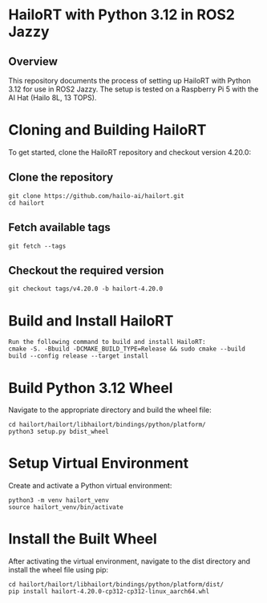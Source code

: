 # HailoRT with Python 3.12 in ROS2 Jazzy

## Overview
This repository documents the process of setting up HailoRT with Python 3.12 for use in ROS2 Jazzy. The setup is tested on a Raspberry Pi 5 with the AI Hat (Hailo 8L, 13 TOPS).

# Cloning and Building HailoRT
To get started, clone the HailoRT repository and checkout version 4.20.0:
## Clone the repository
```
git clone https://github.com/hailo-ai/hailort.git
cd hailort
```
## Fetch available tags
```
git fetch --tags
```
## Checkout the required version
```
git checkout tags/v4.20.0 -b hailort-4.20.0
```

# Build and Install HailoRT
```
Run the following command to build and install HailoRT:
cmake -S. -Bbuild -DCMAKE_BUILD_TYPE=Release && sudo cmake --build build --config release --target install
```
# Build Python 3.12 Wheel
Navigate to the appropriate directory and build the wheel file:
```
cd hailort/hailort/libhailort/bindings/python/platform/
python3 setup.py bdist_wheel
```

# Setup Virtual Environment
Create and activate a Python virtual environment:
```
python3 -m venv hailort_venv
source hailort_venv/bin/activate
```

# Install the Built Wheel
After activating the virtual environment, navigate to the dist directory and install the wheel file using pip:
```
cd hailort/hailort/libhailort/bindings/python/platform/dist/
pip install hailort-4.20.0-cp312-cp312-linux_aarch64.whl
```
